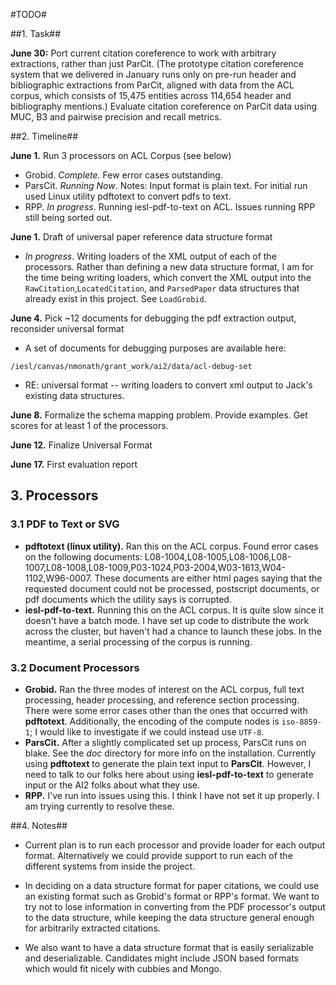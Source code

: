 #TODO#

##1. Task##

__June 30:__ Port current citation coreference to work with arbitrary extractions, rather than just ParCit. (The prototype citation coreference system that we delivered in January runs only on pre-run header and bibliographic extractions from ParCit, aligned with data from the ACL corpus, which consists of 15,475 entities across 114,654 header and bibliography mentions.)  Evaluate citation coreference on ParCit data using MUC, B3 and pairwise precision and recall metrics.

##2. Timeline##

__June 1.__ Run 3 processors on ACL Corpus (see below)

- Grobid. _Complete._ Few error cases outstanding.
- ParsCit. _Running Now_. Notes: Input format is plain text. For initial run used Linux utility pdftotext to convert pdfs to text.
- RPP. _In progress_. Running iesl-pdf-to-text on ACL. Issues running RPP still being sorted out.

__June 1.__ Draft of universal paper reference data structure format

- _In progress_. Writing loaders of the XML output of each of the processors. Rather than defining a new data structure format, I am for the time being writing loaders, which convert the XML output into the ```RawCitation```,```LocatedCitation```, and ```ParsedPaper``` data structures that already exist in this project. See ```LoadGrobid```.

__June 4.__ Pick ~12 documents for debugging the pdf extraction output, reconsider universal format

- A set of documents for debugging purposes are available here: 
```
/iesl/canvas/nmonath/grant_work/ai2/data/acl-debug-set
```
- RE: universal format -- writing loaders to convert xml output to Jack's existing data structures.

__June 8.__ Formalize the schema mapping problem. Provide examples. Get scores for at least 1 of the processors. 

__June 12.__ Finalize Universal Format

__June 17.__ First evaluation report

## 3. Processors ##

### 3.1 PDF to Text or SVG ###

- __pdftotext (linux utility).__ Ran this on the ACL corpus. Found error cases on the following documents: L08-1004,L08-1005,L08-1006,L08-1007,L08-1008,L08-1009,P03-1024,P03-2004,W03-1613,W04-1102,W96-0007. These documents are either html pages saying that the requested document could not be processed, postscript documents, or pdf documents which the utility says is corrupted. 
- __iesl-pdf-to-text.__ Running this on the ACL corpus. It is quite slow since it doesn't have a batch mode. I have set up code to distribute the work across the cluster, but haven't had a chance to launch these jobs. In the meantime, a serial processing of the corpus is running. 

### 3.2 Document Processors ###

- __Grobid.__ Ran the three modes of interest on the ACL corpus, full text processing, header processing, and reference section processing. There were some error cases other than the ones that occurred with __pdftotext__. Additionally, the encoding of the compute nodes is ```iso-8859-1```; I would like to investigate if we could instead use ```UTF-8```.
- __ParsCit.__ After a slightly complicated set up process, ParsCit runs on blake. See the _doc_ directory for more info on the installation. Currently using __pdftotext__ to generate the plain text input to __ParsCit__. However, I need to talk to our folks here about using __iesl-pdf-to-text__ to generate input or the AI2 folks about what they use.
- __RPP.__ I've run into issues using this. I think I have not set it up properly. I am trying currently to resolve these. 

##4. Notes##

* Current plan is to run each processor and provide loader for each output format. Alternatively we could provide support to run each of the different systems from inside the project. 

* In deciding on a data structure format for paper citations, we could use an existing format such as Grobid's format or RPP's format. We want to try not to lose information in converting from the PDF processor's output to the data structure, while keeping the data structure general enough for arbitrarily extracted citations.

* We also want to have a data structure format that is easily serializable and deserializable. Candidates might include JSON based formats which would fit nicely with cubbies and Mongo.  
